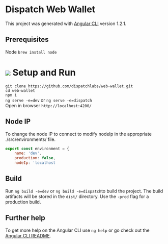 # Dispatch Web Wallet 
This project was generated with [Angular CLI](https://github.com/angular/angular-cli) version 1.2.1.

## Prerequisites
Node `brew install node` 

# ![](https://storage.googleapis.com/material-icons/external-assets/v4/icons/svg/ic_directions_run_black_24px.svg) Setup and Run
`git clone https://github.com/dispatchlabs/web-wallet.git`<br>
`cd web-wallet`<br>
`npm i`<br>
`ng serve -e=dev` or `ng serve -e=dispatch`<br>
Open in browser `http://localhost:4200/`

## Node IP 
To change the node IP to connect to modify nodeIp in the appropriate ./src/environments/ file. 

~~~javascript
export const environment = {
    name: 'dev',
    production: false,
    nodeIp: 'localhost
~~~



## Build
Run `ng build -e=dev` or `ng build -e=dispatch`to build the project. The build artifacts will be stored in the `dist/` directory. Use the `-prod` flag for a production build.

## Further help
To get more help on the Angular CLI use `ng help` or go check out the [Angular CLI README](https://github.com/angular/angular-cli/blob/master/README.md).
